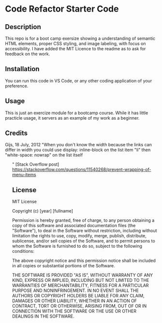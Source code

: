 # Code Refactor Starter Code

## Description

This repo is for a boot camp exersize showing a understanding of semantic HTML elements, proper CSS styling, and image labeling, with focus on accessibility. I have added the MIT Licence to the readme as to ask for feedback on the work.


## Installation

You can run this code in VS Code, or any other coding application of your preference. 

## Usage
This is just an exercize module for a bootcamp course. While it has little practicle usage, it servers as an example of my work as a beginner.

## Credits
Gijs, 18 July, 2012 "When you don't know the width because the links can differ in width you could use display: inline-block on the list item "li" then "white-space: nowrap" on the list itself <ul>" [Stack Overflow post] https://stackoverflow.com/questions/11540268/prevent-wrapping-of-menu-items



## License

MIT License

Copyright (c) [year] [fullname]

Permission is hereby granted, free of charge, to any person obtaining a copy
of this software and associated documentation files (the "Software"), to deal
in the Software without restriction, including without limitation the rights
to use, copy, modify, merge, publish, distribute, sublicense, and/or sell
copies of the Software, and to permit persons to whom the Software is
furnished to do so, subject to the following conditions:

The above copyright notice and this permission notice shall be included in all
copies or substantial portions of the Software.

THE SOFTWARE IS PROVIDED "AS IS", WITHOUT WARRANTY OF ANY KIND, EXPRESS OR
IMPLIED, INCLUDING BUT NOT LIMITED TO THE WARRANTIES OF MERCHANTABILITY,
FITNESS FOR A PARTICULAR PURPOSE AND NONINFRINGEMENT. IN NO EVENT SHALL THE
AUTHORS OR COPYRIGHT HOLDERS BE LIABLE FOR ANY CLAIM, DAMAGES OR OTHER
LIABILITY, WHETHER IN AN ACTION OF CONTRACT, TORT OR OTHERWISE, ARISING FROM,
OUT OF OR IN CONNECTION WITH THE SOFTWARE OR THE USE OR OTHER DEALINGS IN THE
SOFTWARE.
